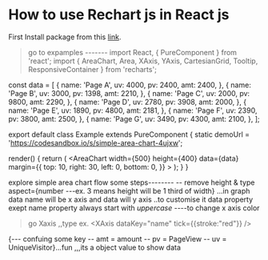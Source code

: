 # How to use Rechart js in React js

First Install package from this   [link](https://recharts.org/en-US/guide/installation).


>go to expamples -------
import React, { PureComponent } from 'react';
import { AreaChart, Area, XAxis, YAxis, CartesianGrid, Tooltip, ResponsiveContainer } from 'recharts';

const data = [
  {
    name: 'Page A',
    uv: 4000,
    pv: 2400,
    amt: 2400,
  },
  {
    name: 'Page B',
    uv: 3000,
    pv: 1398,
    amt: 2210,
  },
  {
    name: 'Page C',
    uv: 2000,
    pv: 9800,
    amt: 2290,
  },
  {
    name: 'Page D',
    uv: 2780,
    pv: 3908,
    amt: 2000,
  },
  {
    name: 'Page E',
    uv: 1890,
    pv: 4800,
    amt: 2181,
  },
  {
    name: 'Page F',
    uv: 2390,
    pv: 3800,
    amt: 2500,
  },
  {
    name: 'Page G',
    uv: 3490,
    pv: 4300,
    amt: 2100,
  },
];

export default class Example extends PureComponent {
  static demoUrl = 'https://codesandbox.io/s/simple-area-chart-4ujxw';

  render() {
    return (
      <ResponsiveContainer width="100%" height="100%">
        <AreaChart
          width={500}
          height={400}
          data={data}
          margin={{
            top: 10,
            right: 30,
            left: 0,
            bottom: 0,
          }}
        >
          <CartesianGrid strokeDasharray="3 3" />
          <XAxis dataKey="name" />
          <YAxis />
          <Tooltip />
          <Area type="monotone" dataKey="uv" stroke="#8884d8" fill="#8884d8" />
        </AreaChart>
      </ResponsiveContainer>
    );
  }
}

explore simple area chart flow some steps--------
-- remove height & type aspect={number ---ex. 3 means height will be  1 third of width}
...in graph data name will be x axis and data will y axis 
..to customise it data property exept name property  always start with *uppercase*
----to change x axis color  
>go Xaxis ,,type ex. <XAxis dataKey="name" tick={{stroke:"red"}} />

{--- confuing some key 
-- amt = amount
-- pv = PageView
-- uv = UniqueVisitor}...fun ,,,its a object value to show data
 

